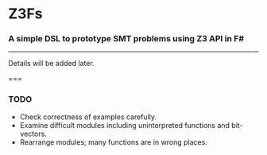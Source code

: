 ﻿Z3Fs
===
### A simple DSL to prototype SMT problems using Z3 API in F# ###

---
Details will be added later.

===
### TODO ###

- Check correctness of examples carefully.
- Examine difficult modules including uninterpreted functions and bit-vectors.
- Rearrange modules; many functions are in wrong places.